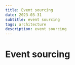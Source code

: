 ```yaml
---
title: Event sourcing
date: 2023-03-31
subtitle: event sourcing
tags: architecture
description: event sourcing
---
```



# Event sourcing
